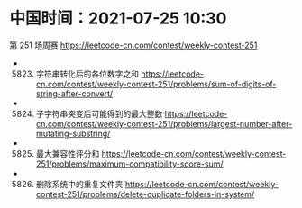 
# 中国时间：2021-07-25 10:30

第 251 场周赛 https://leetcode-cn.com/contest/weekly-contest-251
- 5823. 字符串转化后的各位数字之和 https://leetcode-cn.com/contest/weekly-contest-251/problems/sum-of-digits-of-string-after-convert/
- 5824. 子字符串突变后可能得到的最大整数 https://leetcode-cn.com/contest/weekly-contest-251/problems/largest-number-after-mutating-substring/
- 5825. 最大兼容性评分和 https://leetcode-cn.com/contest/weekly-contest-251/problems/maximum-compatibility-score-sum/
- 5826. 删除系统中的重复文件夹 https://leetcode-cn.com/contest/weekly-contest-251/problems/delete-duplicate-folders-in-system/
